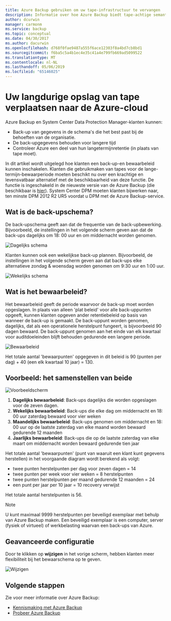 ```yaml
---
title: Azure Backup gebruiken om uw tape-infrastructuur te vervangen
description: Informatie over hoe Azure Backup biedt tape-achtige semantiek waarmee u back-up en herstellen van gegevens in Azure
author: dcurwin
manager: carmonm
ms.service: backup
ms.topic: conceptual
ms.date: 04/30/2017
ms.author: dacurwin
ms.openlocfilehash: d768f0fae9487a555f6ace12303f8a4bd7cb8bd1
ms.sourcegitcommit: f6ba5c5a4b1ec4e35c41a4e799fb669ad5099522
ms.translationtype: MT
ms.contentlocale: nl-NL
ms.lasthandoff: 05/06/2019
ms.locfileid: "65146025"
---
```

# <a name="move-your-long-term-storage-from-tape-to-the-azure-cloud"></a>Uw langdurige opslag van tape verplaatsen naar de Azure-cloud
Azure Backup en System Center Data Protection Manager-klanten kunnen:

* Back-up van gegevens in de schema's die het best past bij de behoeften van de organisatie.
* De back-upgegevens behouden voor langere tijd
* Controleer Azure een deel van hun langetermijnretentie (in plaats van tape moet).

In dit artikel wordt uitgelegd hoe klanten een back-up-en bewaarbeleid kunnen inschakelen. Klanten die gebruikmaken van tapes voor de lange-termijn-bewaarperiode moeten beschikt nu over een krachtige en levensvatbaar alternatief met de beschikbaarheid van deze functie. De functie is ingeschakeld in de nieuwste versie van de Azure Backup (die beschikbaar is [hier](https://aka.ms/azurebackup_agent)). System Center DPM moeten klanten bijwerken naar, ten minste DPM 2012 R2 UR5 voordat u DPM met de Azure Backup-service.

## <a name="what-is-the-backup-schedule"></a>Wat is de back-upschema?
De back-upschema geeft aan dat de frequentie van de back-upbewerking. Bijvoorbeeld, de instellingen in het volgende scherm geven aan dat de back-ups dagelijks om 18: 00 uur en om middernacht worden genomen.

![Dagelijks schema](./media/backup-azure-backup-cloud-as-tape/dailybackupschedule.png)

Klanten kunnen ook een wekelijkse back-up plannen. Bijvoorbeeld, de instellingen in het volgende scherm geven aan dat back-ups elke alternatieve zondag & woensdag worden genomen om 9:30 uur en 1:00 uur.

![Wekelijks schema](./media/backup-azure-backup-cloud-as-tape/weeklybackupschedule.png)

## <a name="what-is-the-retention-policy"></a>Wat is het bewaarbeleid?
Het bewaarbeleid geeft de periode waarvoor de back-up moet worden opgeslagen. In plaats van alleen 'plat beleid' voor alle back-uppunten opgeeft, kunnen klanten opgeven ander retentiebeleid op basis van wanneer de back-up is gemaakt. De back-uppunt worden genomen, dagelijks, dat als een operationele herstelpunt fungeert, is bijvoorbeeld 90 dagen bewaard. De back-uppunt genomen aan het einde van elk kwartaal voor auditdoeleinden blijft behouden gedurende een langere periode.

![Bewaarbeleid](./media/backup-azure-backup-cloud-as-tape/retentionpolicy.png)

Het totale aantal 'bewaarpunten' opgegeven in dit beleid is 90 (punten per dag) + 40 (een elk kwartaal 10 jaar) = 130.

## <a name="example--putting-both-together"></a>Voorbeeld: het samenstellen van beide
![Voorbeeldscherm](./media/backup-azure-backup-cloud-as-tape/samplescreen.png)

1. **Dagelijks bewaarbeleid**: Back-ups dagelijks die worden opgeslagen voor de zeven dagen.
2. **Wekelijks bewaarbeleid**: Back-ups die elke dag om middernacht en 18: 00 uur zaterdag bewaard voor vier weken
3. **Maandelijks bewaarbeleid**: Back-ups genomen om middernacht en 18: 00 uur op de laatste zaterdag van elke maand worden bewaard gedurende 12 maanden
4. **Jaarlijks bewaarbeleid**: Back-ups die op de laatste zaterdag van elke maart om middernacht worden bewaard gedurende tien jaar

Het totale aantal 'bewaarpunten' (punt van waaruit een klant kunt gegevens herstellen) in het voorgaande diagram wordt berekend als volgt:

* twee punten herstelpunten per dag voor zeven dagen = 14
* twee punten per week voor vier weken = 8 herstelpunten
* twee punten herstelpunten per maand gedurende 12 maanden = 24
* een punt per jaar per 10 jaar = 10 recovery verwijst

Het totale aantal herstelpunten is 56.

> [!NOTE]
> U kunt maximaal 9999 herstelpunten per beveiligd exemplaar met behulp van Azure Backup maken. Een beveiligd exemplaar is een computer, server (fysiek of virtueel) of werkbelasting waarvan een back-ups van Azure.
>

## <a name="advanced-configuration"></a>Geavanceerde configuratie
Door te klikken op **wijzigen** in het vorige scherm, hebben klanten meer flexibiliteit bij het bewaarschema op te geven.

![Wijzigen](./media/backup-azure-backup-cloud-as-tape/modify.png)

## <a name="next-steps"></a>Volgende stappen
Zie voor meer informatie over Azure Backup:

* [Kennismaking met Azure Backup](backup-introduction-to-azure-backup.md)
* [Probeer Azure Backup](backup-try-azure-backup-in-10-mins.md)
